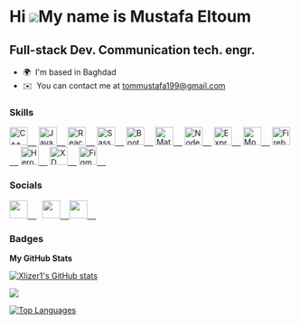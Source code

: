 Hi ![](https://user-images.githubusercontent.com/18350557/176309783-0785949b-9127-417c-8b55-ab5a4333674e.gif)My name is Mustafa Eltoum
======================================================================================================================================

Full-stack Dev. Communication tech. engr.
-----------------------------------------

* 🌍  I'm based in Baghdad
* ✉️  You can contact me at [tommustafa199@gmail.com](mailto:tommustafa199@gmail.com)
<!-- * 💻  Checkout my website https://mustafa-eltoum.netlify.app -->

### Skills

<p align="left">
<a href="https://docs.microsoft.com/en-us/cpp/?view=msvc-170" target="_blank" rel="noreferrer"><img src="https://raw.githubusercontent.com/danielcranney/readme-generator/main/public/icons/skills/cplusplus-colored.svg" width="32" height="32" alt="C++" />&nbsp;&nbsp;&nbsp;&nbsp;</a>
<a href="https://developer.mozilla.org/en-US/docs/Web/JavaScript" target="_blank" rel="noreferrer"><img src="https://raw.githubusercontent.com/danielcranney/readme-generator/main/public/icons/skills/javascript-colored.svg" width="32" height="32" alt="JavaScript" />&nbsp;&nbsp;&nbsp;&nbsp;</a>
<a href="https://reactjs.org/" target="_blank" rel="noreferrer"><img src="https://raw.githubusercontent.com/danielcranney/readme-generator/main/public/icons/skills/react-colored.svg" width="32" height="32" alt="React" />&nbsp;&nbsp;&nbsp;&nbsp;</a>
<a href="https://sass-lang.com/" target="_blank" rel="noreferrer"><img src="https://raw.githubusercontent.com/danielcranney/readme-generator/main/public/icons/skills/sass-colored.svg" width="32" height="32" alt="Sass" />&nbsp;&nbsp;&nbsp;&nbsp;</a>
<a href="https://getbootstrap.com/" target="_blank" rel="noreferrer"><img src="https://raw.githubusercontent.com/danielcranney/readme-generator/main/public/icons/skills/bootstrap-colored.svg" width="32" height="32" alt="Bootstrap" />&nbsp;&nbsp;&nbsp;&nbsp;</a>
<a href="https://mui.com/" target="_blank" rel="noreferrer"><img src="https://raw.githubusercontent.com/danielcranney/readme-generator/main/public/icons/skills/materialui-colored.svg" width="32" height="32" alt="Material UI" />&nbsp;&nbsp;&nbsp;&nbsp;</a>
<a href="https://nodejs.org/en/" target="_blank" rel="noreferrer"><img src="https://raw.githubusercontent.com/danielcranney/readme-generator/main/public/icons/skills/nodejs-colored.svg" width="32" height="32" alt="NodeJS" />&nbsp;&nbsp;&nbsp;&nbsp;</a>
<a href="https://expressjs.com/" target="_blank" rel="noreferrer"><img src="https://raw.githubusercontent.com/danielcranney/readme-generator/main/public/icons/skills/express-colored-dark.svg" width="32" height="32" alt="Express" />&nbsp;&nbsp;&nbsp;&nbsp;</a>
<a href="https://www.mongodb.com/" target="_blank" rel="noreferrer"><img src="https://raw.githubusercontent.com/danielcranney/readme-generator/main/public/icons/skills/mongodb-colored.svg" width="32" height="32" alt="MongoDB" />&nbsp;&nbsp;&nbsp;&nbsp;</a>
<a href="https://firebase.google.com/" target="_blank" rel="noreferrer"><img src="https://raw.githubusercontent.com/danielcranney/readme-generator/main/public/icons/skills/firebase-colored.svg" width="32" height="32" alt="Firebase" />&nbsp;&nbsp;&nbsp;&nbsp;</a>
<a href="https://www.heroku.com/" target="_blank" rel="noreferrer"><img src="https://raw.githubusercontent.com/danielcranney/readme-generator/main/public/icons/skills/heroku-colored.svg" width="32" height="32" alt="Heroku" />&nbsp;&nbsp;&nbsp;&nbsp;</a>
<a href="https://www.adobe.com/uk/products/xd.html" target="_blank" rel="noreferrer"><img src="https://raw.githubusercontent.com/danielcranney/readme-generator/main/public/icons/skills/xd-colored-dark.svg" width="32" height="32" alt="XD" />&nbsp;&nbsp;&nbsp;&nbsp;</a>
<a href="https://www.figma.com/" target="_blank" rel="noreferrer"><img src="https://raw.githubusercontent.com/danielcranney/readme-generator/main/public/icons/skills/figma-colored.svg" width="32" height="32" alt="Figma" />&nbsp;&nbsp;&nbsp;&nbsp;</a>
</p>


### Socials

<p align="left"> <a href="https://discord.com/users/xlizer#0317" target="_blank" rel="noreferrer" style="margin-right: 10px;"><img src="https://raw.githubusercontent.com/danielcranney/readme-generator/main/public/icons/socials/discord.svg" width="32" height="32" />&nbsp;&nbsp;&nbsp;&nbsp;</a><a href="https://www.github.com/Xlizer1" target="_blank" rel="noreferrer"><img src="https://raw.githubusercontent.com/danielcranney/readme-generator/main/public/icons/socials/github-dark.svg" width="32" height="32" />&nbsp;&nbsp;&nbsp;&nbsp;</a><a href="http://www.instagram.com/xlizer1_" target="_blank" rel="noreferrer"><img src="https://raw.githubusercontent.com/danielcranney/readme-generator/main/public/icons/socials/instagram.svg" width="32" height="32" />&nbsp;&nbsp;&nbsp;&nbsp;</a></p>

### Badges

<b>My GitHub Stats</b>

<a href="http://www.github.com/Xlizer1"><img src="https://github-readme-stats.vercel.app/api?username=Xlizer1&show_icons=true&hide=&count_private=true&title_color=0891b2&text_color=ffffff&icon_color=0891b2&bg_color=1c1917&hide_border=true&show_icons=true" alt="Xlizer1's GitHub stats" /></a>

<a href="http://www.github.com/Xlizer1"><img src="https://github-readme-streak-stats.herokuapp.com/?user=Xlizer1&stroke=ffffff&background=1c1917&ring=0891b2&fire=0891b2&currStreakNum=ffffff&currStreakLabel=0891b2&sideNums=ffffff&sideLabels=ffffff&dates=ffffff&hide_border=true" /></a>

<a href="https://github.com/Xlizer1" align="left"><img src="https://github-readme-stats.vercel.app/api/top-langs/?username=Xlizer1&langs_count=10&title_color=0891b2&text_color=ffffff&icon_color=0891b2&bg_color=1c1917&hide_border=true&locale=en&custom_title=Top%20%Languages" alt="Top Languages" /></a>
